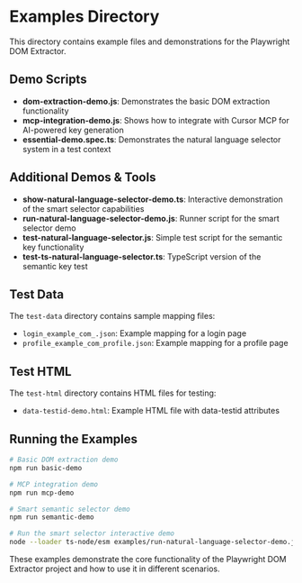 # Examples Directory

This directory contains example files and demonstrations for the Playwright DOM Extractor.

## Demo Scripts

- **dom-extraction-demo.js**: Demonstrates the basic DOM extraction functionality
- **mcp-integration-demo.js**: Shows how to integrate with Cursor MCP for AI-powered key generation
- **essential-demo.spec.ts**: Demonstrates the natural language selector system in a test context

## Additional Demos & Tools

- **show-natural-language-selector-demo.ts**: Interactive demonstration of the smart selector capabilities
- **run-natural-language-selector-demo.js**: Runner script for the smart selector demo
- **test-natural-language-selector.js**: Simple test script for the semantic key functionality
- **test-ts-natural-language-selector.ts**: TypeScript version of the semantic key test

## Test Data

The `test-data` directory contains sample mapping files:
- `login_example_com_.json`: Example mapping for a login page
- `profile_example_com_profile.json`: Example mapping for a profile page

## Test HTML

The `test-html` directory contains HTML files for testing:
- `data-testid-demo.html`: Example HTML file with data-testid attributes

## Running the Examples

```bash
# Basic DOM extraction demo
npm run basic-demo

# MCP integration demo
npm run mcp-demo

# Smart semantic selector demo
npm run semantic-demo

# Run the smart selector interactive demo
node --loader ts-node/esm examples/run-natural-language-selector-demo.js
```

These examples demonstrate the core functionality of the Playwright DOM Extractor project and how to use it in different scenarios. 
